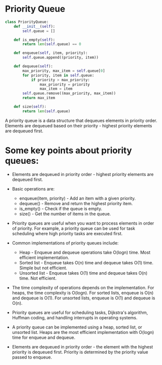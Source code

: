# Priority Queue
```py
class PriorityQueue:
    def __init__(self):
        self.queue = []

    def is_empty(self):
        return len(self.queue) == 0

    def enqueue(self, item, priority):
        self.queue.append((priority, item))

    def dequeue(self):
        max_priority, max_item = self.queue[0]
        for priority, item in self.queue:
            if priority > max_priority:
                max_priority = priority
                max_item = item
        self.queue.remove((max_priority, max_item))
        return max_item

    def size(self):
        return len(self.queue)
```

A priority queue is a data structure that dequeues elements in priority order. Elements are dequeued based on their priority - highest priority elements are dequeued first.

# Some key points about priority queues:

- Elements are dequeued in priority order - highest priority elements are dequeued first.

- Basic operations are:
    - enqueue(item, priority) - Add an item with a given priority.
    - dequeue() - Remove and return the highest priority item.
    - is_empty() - Check if the queue is empty.
    - size() - Get the number of items in the queue.

- Priority queues are useful when you want to process elements in order of priority. For example, a priority queue can be used for task scheduling where high priority tasks are executed first.

- Common implementations of priority queues include:
    - Heap - Enqueue and dequeue operations take O(logn) time. Most efficient implementation.
    - Sorted list - Enqueue takes O(n) time and dequeue takes O(1) time. Simple but not efficient.
    - Unsorted list - Enqueue takes O(1) time and dequeue takes O(n) time. Not efficient.

- The time complexity of operations depends on the implementation. For heaps, the time complexity is O(logn). For sorted lists, enqueue is O(n) and dequeue is O(1). For unsorted lists, enqueue is O(1) and dequeue is O(n).

- Priority queues are useful for scheduling tasks, Dijkstra's algorithm, Huffman coding, and handling interrupts in operating systems.

- A priority queue can be implemented using a heap, sorted list, or unsorted list. Heaps are the most efficient implementation with O(logn) time for enqueue and dequeue.

- Elements are dequeued in priority order - the element with the highest priority is dequeued first. Priority is determined by the priority value passed to enqueue.